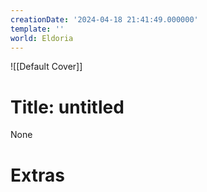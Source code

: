 ```yaml
---
creationDate: '2024-04-18 21:41:49.000000'
template: ''
world: Eldoria
---
```

![[Default Cover]]

# Title: untitled

None

# Extras

